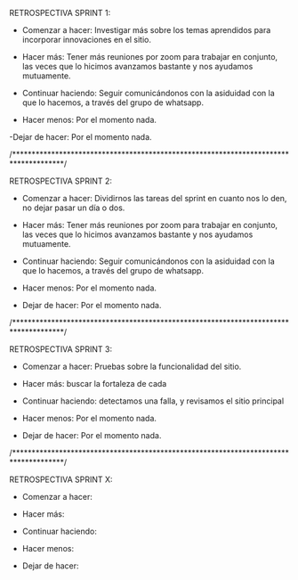 RETROSPECTIVA SPRINT 1:

- Comenzar a hacer: Investigar más sobre los temas aprendidos para incorporar innovaciones en el sitio.

- Hacer más: Tener más reuniones por zoom para trabajar en conjunto, las veces que lo hicimos avanzamos bastante y nos ayudamos mutuamente.

- Continuar haciendo: Seguir comunicándonos con la asiduidad con la que lo hacemos, a través del grupo de whatsapp.

- Hacer menos: Por el momento nada.

-Dejar de hacer: Por el momento nada.

/*************************************************************************************/

RETROSPECTIVA SPRINT 2:

- Comenzar a hacer: Dividirnos las tareas del sprint en cuanto nos lo den, no dejar pasar un día o dos.

- Hacer más: Tener más reuniones por zoom para trabajar en conjunto, las veces que lo hicimos avanzamos bastante y nos ayudamos mutuamente.

- Continuar haciendo: Seguir comunicándonos con la asiduidad con la que lo hacemos, a través del grupo de whatsapp.

- Hacer menos: Por el momento nada.

- Dejar de hacer: Por el momento nada.


/*************************************************************************************/

RETROSPECTIVA SPRINT 3:

- Comenzar a hacer: Pruebas sobre la funcionalidad del sitio.

- Hacer más: buscar la fortaleza de cada 

- Continuar haciendo: detectamos una falla, y revisamos el sitio principal 

- Hacer menos: Por el momento nada.

- Dejar de hacer: Por el momento nada.


/*************************************************************************************/

RETROSPECTIVA SPRINT X:

- Comenzar a hacer:

- Hacer más: 

- Continuar haciendo: 

- Hacer menos: 

- Dejar de hacer: 
